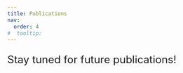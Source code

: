 ```yaml
---
title: Publications
nav:
  order: 4
#  tooltip: 
---
```


<p style="font-size: 24px;"> Stay tuned for future publications! </p>